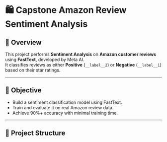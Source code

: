 # 🛍️ Capstone Amazon Review Sentiment Analysis

## 📘 Overview
This project performs **Sentiment Analysis** on **Amazon customer reviews** using **FastText**, developed by Meta AI.  
It classifies reviews as either **Positive** (`__label__2`) or **Negative** (`__label__1`) based on their star ratings.

---

## 🎯 Objective
- Build a sentiment classification model using FastText.
- Train and evaluate it on real Amazon review data.
- Achieve 90%+ accuracy with minimal training time.

---

## 📂 Project Structure

